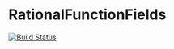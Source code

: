 # RationalFunctionFields

[![Build Status](https://github.com/pogudingleb/RationalFunctionFields.jl/actions/workflows/CI.yml/badge.svg?branch=main)](https://github.com/pogudingleb/RationalFunctionFields.jl/actions/workflows/CI.yml?query=branch%3Amain)
